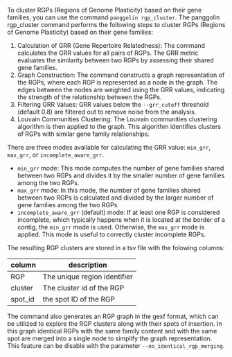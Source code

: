
To cluster RGPs (Regions of Genome Plasticity) based on their gene families, you can use the command `panggolin rgp_cluster`.
The panggolin rgp_cluster command performs the following steps to cluster RGPs (Regions of Genome Plasticity) based on their gene families:

1. Calculation of GRR (Gene Repertoire Relatedness): The command calculates the GRR values for all pairs of RGPs. The GRR metric evaluates the similarity between two RGPs by assessing their shared gene families.
2. Graph Construction: The command constructs a graph representation of the RGPs, where each RGP is represented as a node in the graph. The edges between the nodes are weighted using the GRR values, indicating the strength of the relationship between the RGPs.
3. Filtering GRR Values: GRR values below the `--grr_cutoff` threshold (default 0.8) are filtered out to remove noise from the analysis.
4. Louvain Communities Clustering: The Louvain communities clustering algorithm is then applied to the graph. This algorithm identifies clusters of RGPs with similar gene family relationships.

There are three modes available for calculating the GRR value: `min_grr`, `max_grr`, or `incomplete_aware_grr`.
- `min_grr` mode: This mode computes the number of gene families shared between two RGPs and divides it by the smaller number of gene families among the two RGPs.
- `max_grr` mode: In this mode, the number of gene families shared between two RGPs is calculated and divided by the larger number of gene families among the two RGPs.
- `incomplete_aware_grr` (default) mode: If at least one RGP is considered incomplete, which typically happens when it is located at the border of a contig, the `min_grr` mode is used. Otherwise, the `max_grr` mode is applied. This mode is useful to correctly cluster incomplete RGPs.


The resulting RGP clusters are stored in a tsv file with the folowing columns:

| column  | description                  |
|---------|------------------------------|
| RGP     | The unique region identifier |
| cluster | The cluster id of the RGP    |
| spot_id    | the spot ID of the RGP       |


The command also generates an RGP graph in the gexf format, which can be utilized to explore the RGP clusters along with their spots of insertion. In this graph identical RGPs with the same family content and with the same spot are merged into a single node to simplify the graph representation. This feature can be disable with the parameter `--no_identical_rgp_merging`.
